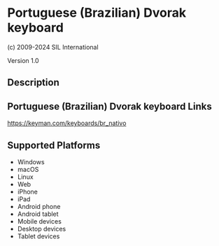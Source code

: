 Portuguese (Brazilian) Dvorak keyboard
==============

(c) 2009-2024 SIL International

Version 1.0

Description
-----------

Portuguese (Brazilian) Dvorak keyboard
Links
-----
https://keyman.com/keyboards/br_nativo

Supported Platforms
-------------------
 * Windows
 * macOS
 * Linux
 * Web
 * iPhone
 * iPad
 * Android phone
 * Android tablet
 * Mobile devices
 * Desktop devices
 * Tablet devices

